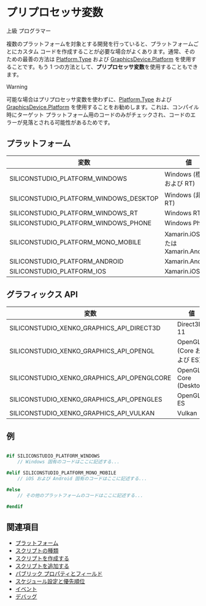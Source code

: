 # プリプロセッサ変数

<span class="label label-doc-level">上級</span>
<span class="label label-doc-audience">プログラマー</span>

複数のプラットフォームを対象とする開発を行っていると、プラットフォームごとにカスタム コードを作成することが必要な場合がよくあります。通常、そのための最善の方法は [Platform.Type](xref:SiliconStudio.Core.Platform.Type) および [GraphicsDevice.Platform](xref:SiliconStudio.Xenko.Graphics.GraphicsDevice.Platform) を使用することです。もう 1 つの方法として、**プリプロセッサ変数**を使用することもできます。

> [!WARNING]
> 可能な場合はプリプロセッサ変数を使わずに、[Platform.Type](xref:SiliconStudio.Core.Platform.Type) および [GraphicsDevice.Platform](xref:SiliconStudio.Xenko.Graphics.GraphicsDevice.Platform) を使用することをお勧めします。これは、コンパイル時にターゲット プラットフォーム用のコードのみがチェックされ、コードのエラーが見落とされる可能性があるためです。

## プラットフォーム

| 変数                               | 値                          |
| -------------------------------------- | ------------------------------ |
| SILICONSTUDIO_PLATFORM_WINDOWS         | Windows (標準および RT)      |
| SILICONSTUDIO_PLATFORM_WINDOWS_DESKTOP | Windows (非 RT)               |
| SILICONSTUDIO_PLATFORM_WINDOWS_RT      | Windows RT                     |
| SILICONSTUDIO_PLATFORM_WINDOWS_PHONE   | Windows Phone                  |
| SILICONSTUDIO_PLATFORM_MONO_MOBILE     | Xamarin.iOS または Xamarin.Android |
| SILICONSTUDIO_PLATFORM_ANDROID         | Xamarin.Android                |
| SILICONSTUDIO_PLATFORM_IOS             | Xamarin.iOS                    |

## グラフィックス API

| 変数                                      | 値                 |
| --------------------------------------------- | --------------------- |
| SILICONSTUDIO_XENKO_GRAPHICS_API_DIRECT3D   | Direct3D 11           |
| SILICONSTUDIO_XENKO_GRAPHICS_API_OPENGL     | OpenGL (Core および ES)  |
| SILICONSTUDIO_XENKO_GRAPHICS_API_OPENGLCORE | OpenGL Core (Desktop) |
| SILICONSTUDIO_XENKO_GRAPHICS_API_OPENGLES   | OpenGL ES             |
| SILICONSTUDIO_XENKO_GRAPHICS_API_VULKAN     | Vulkan                |

## 例

```cs

#if SILICONSTUDIO_PLATFORM_WINDOWS
    // Windows 固有のコードはここに記述する...

#elif SILICONSTUDIO_PLATFORM_MONO_MOBILE
    // iOS および Android 固有のコードはここに記述する...

#else
    // その他のプラットフォームのコードはここに記述する...

#endif
```

## 関連項目

* [プラットフォーム](../platforms/index.md)
* [スクリプトの種類](types-of-script.md)
* [スクリプトを作成する](create-a-script.md)
* [スクリプトを追加する](add-a-script.md)
* [パブリック プロパティとフィールド](public-properties-and-fields.md)
* [スケジュール設定と優先順位](scheduling-and-priorities.md)
* [イベント](events.md)
* [デバッグ](debugging.md)
